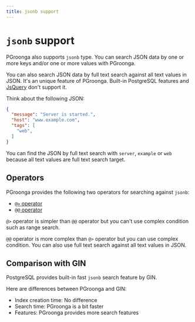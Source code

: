 ```yaml
---
title: jsonb support
---
```


# `jsonb` support

PGroonga also supports `jsonb` type. You can search JSON data by one or more keys and/or one or more values with PGroonga.

You can also search JSON data by full text search against all text values in JSON. It's an unique feature of PGroonga. Built-in PostgreSQL features and [JsQuery](https://github.com/postgrespro/jsquery) don't support it.

Think about the following JSON:

```json
{
  "message": "Server is started.",
  "host": "www.example.com",
  "tags": [
    "web",
  ]
}
```

You can find the JSON by full text search with `server`, `example` or `web` because all text values are full text search target.

## Operators

PGroonga provides the following two operators for searching against `jsonb`:

  * [`@>` operator](operators/jsonb-contain.html)
  * [`@@` operator](operators/jsonb-query.html)

`@>` operator is simpler than `@@` operator but you can't use complex condition such as range search.

`@@` operator is more complex than `@>` operator but you can use complex condition. You can also use full text search against all text values in JSON.

## Comparison with GIN

PostgreSQL provides built-in fast `jsonb` search feature by GIN.

Here are differences between PGroonga and GIN:

  * Index creation time: No difference
  * Search time: PGroonga is a bit faster
  * Features: PGroonga provides more search features
